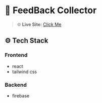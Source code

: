 # 📝 FeedBack Collector

> 🌐 **Live Site:** [Click Me](https://feedbackcollectortest.netlify.app/)  

## ⚙️ Tech Stack
### **Frontend**
- react
- tailwind css

### **Backend**
- firebase
